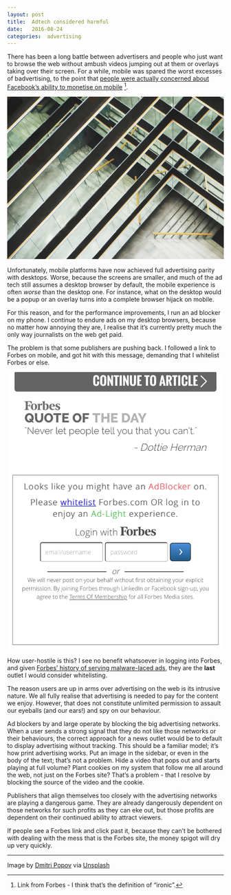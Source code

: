 ```yaml
---
layout: post
title:  Adtech considered harmful 
date:   2016-08-24 
categories:  advertising 
---
```


There has been a long battle between advertisers and people who just want to browse the web without ambush videos jumping out at them or overlays taking over their screen. For a while, mobile was spared the worst excesses of badvertising, to the point that [people were actually concerned about Facebook’s ability to monetise on mobile](http://www.forbes.com/sites/greatspeculations/2012/07/27/facebook-struggles-with-monetizing-its-mobile-users/#6310482d39a8) [^1].

![](/images/unknown_filename.6.jpeg)

Unfortunately, mobile platforms have now achieved full advertising parity with desktops. Worse, because the screens are smaller, and much of the ad tech still assumes a desktop browser by default, the mobile experience is often *worse* than the desktop one. For instance, what on the desktop would be a popup or an overlay turns into a complete browser hijack on mobile.

For this reason, and for the performance improvements, I run an ad blocker on my phone. I continue to endure ads on my desktop browsers, because no matter how annoying they are, I realise that it’s currently pretty much the only way journalists on the web get paid.

The problem is that some publishers are pushing back. I followed a link to Forbes on mobile, and got hit with this message, demanding that I whitelist Forbes or else.

![|1242x1591](/images/FullSizeRender.jpg)

How user-hostile is this? I see no benefit whatsoever in logging into Forbes, and given [Forbes’ history of serving malware-laced ads](http://www.networkworld.com/article/3021113/security/forbes-malware-ad-blocker-advertisements.html), they are the **last** outlet I would consider whitelisting.

The reason users are up in arms over advertising on the web is its intrusive nature. We all fully realise that advertising is needed to pay for the content we enjoy. However, that does not constitute unlimited permission to assault our eyeballs (and our ears!) and spy on our behaviour. 

Ad blockers by and large operate by blocking the big advertising networks. When a user sends a strong signal that they do not like those networks or their behaviours, the correct approach for a news outlet would be to default to display advertising without tracking. This should be a familiar model; it’s how print advertising works. Put an image in the sidebar, or even in the body of the text; that’s not a problem. Hide a video that pops out and starts playing at full volume? Plant cookies on my system that follow me all around the web, not just on the Forbes site? That’s a problem - that I resolve by blocking the source of the video and the cookie.

Publishers that align themselves too closely with the advertising networks are playing a dangerous game. They are already dangerously dependent on those networks for such profits as they can eke out, but those profits are dependent on their continued ability to attract viewers. 

If people see a Forbes link and click past it, because they can’t be bothered with dealing with the mess that is the Forbes site, the money spigot will dry up very quickly.

***

Image by [Dmitri Popov](http://eyeem.com/u/dmpop) via [Unsplash](https://unsplash.com)

[^1]: Link from Forbes - I think that’s the definition of “ironic”.

